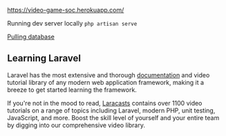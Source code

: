 https://video-game-soc.herokuapp.com/

Running dev server locally `php artisan serve`

[Pulling database](https://devcenter.heroku.com/articles/heroku-postgresql#pg-pull)

## Learning Laravel

Laravel has the most extensive and thorough [documentation](https://laravel.com/docs) and video tutorial library of any modern web application framework, making it a breeze to get started learning the framework.

If you're not in the mood to read, [Laracasts](https://laracasts.com) contains over 1100 video tutorials on a range of topics including Laravel, modern PHP, unit testing, JavaScript, and more. Boost the skill level of yourself and your entire team by digging into our comprehensive video library.
